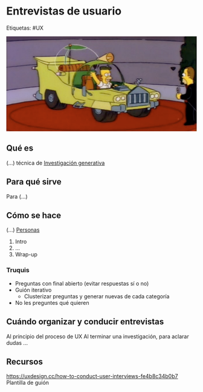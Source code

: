 # Entrevistas de usuario
Etiquetas: #UX 

![Screenshot 2022-01-07 at 13.34.37.png](../../../screenshot-20220107-at-13.34.37.png)

## Qué es
(...) técnica de [Investigación generativa](../../../diseo-de-experiencia/investigacin/tipos-de-investigacin/investigacin-generativa.md) 

## Para qué sirve
Para (...)

## Cómo se hace
(...) [Personas](../../../diseo-de-experiencia/investigacin/tcnicas-de-investigacin/personas.md)

1. Intro
2. ...
3. Wrap-up

### Truquis
- Preguntas con final abierto (evitar respuestas sí o no)
- Guión iterativo
	- Clusterizar preguntas y generar nuevas de cada categoría
- No les preguntes qué quieren

## Cuándo organizar y conducir entrevistas
Al principio del proceso de UX
Al terminar una investigación, para aclarar dudas
...

## Recursos
https://uxdesign.cc/how-to-conduct-user-interviews-fe4b8c34b0b7
Plantilla de guión